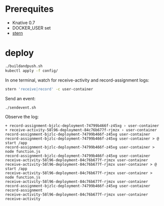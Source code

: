 # Prerequites

- Knative 0.7
- DOCKER_USER set
- [stern](https://github.com/wercker/stern)

# deploy

```sh
./buildandpush.sh
kubectl apply -f config/
```

In one terminal, watch for receive-activity and record-assignment logs:

```sh
stern 'receive|record' -c user-container
```

Send an event:

```sh
./sendevent.sh
```

Observe the log:

```
+ record-assignment-bjzlc-deployment-74799b466f-z45xg › user-container
+ receive-activity-58l96-deployment-84c76b677f-rjmzx › user-container
record-assignment-bjzlc-deployment-74799b466f-z45xg user-container
record-assignment-bjzlc-deployment-74799b466f-z45xg user-container > @ start /app
record-assignment-bjzlc-deployment-74799b466f-z45xg user-container > node function.js
record-assignment-bjzlc-deployment-74799b466f-z45xg user-container
receive-activity-58l96-deployment-84c76b677f-rjmzx user-container
receive-activity-58l96-deployment-84c76b677f-rjmzx user-container > @ start /app
receive-activity-58l96-deployment-84c76b677f-rjmzx user-container > node function.js
receive-activity-58l96-deployment-84c76b677f-rjmzx user-container
record-assignment-bjzlc-deployment-74799b466f-z45xg user-container record-assignment
receive-activity-58l96-deployment-84c76b677f-rjmzx user-container receive-activity
```
